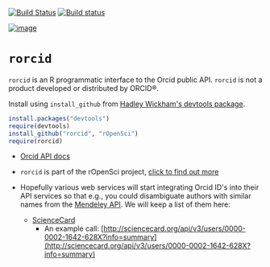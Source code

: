 [![Build Status](https://api.travis-ci.org/ropensci/rorcid.png)](https://travis-ci.org/ropensci/rorcid)
[![Build status](https://ci.appveyor.com/api/projects/status/vphls55n8h01o8fj/branch/master)](https://ci.appveyor.com/project/sckott/floras/branch/master)

[![image](https://raw.github.com/ropensci/rorcid/master/orcid_64x64.png)](http://orcid.org)

# `rorcid`

`rorcid` is an R programmatic interface to the Orcid public API. `rorcid` is not a product developed or distributed by ORCID®.

Install using `install_github` from [Hadley Wickham's devtools package](http://github.com/hadley/devtools).

```R
install.packages("devtools")
require(devtools)
install_github("rorcid", "rOpenSci")
require(rorcid)
```

+ [Orcid API docs](http://support.orcid.org/knowledgebase/articles/116874-orcid-api-guide)

+ `rorcid` is part of the rOpenSci project, [click to find out more](http://ropensci.org/)

+ Hopefully various web services will start integrating Orcid ID's into their API services so that e.g., you could disambiguate authors with similar names from the [Mendeley API](URL). We will keep a list of them here:
	+ [ScienceCard](http://sciencecard.org)
		+ An example call: [http://sciencecard.org/api/v3/users/0000-0002-1642-628X?info=summary](http://sciencecard.org/api/v3/users/0000-0002-1642-628X?info=summary)
